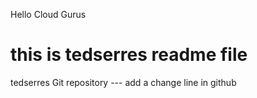 Hello Cloud Gurus
# this is tedserres readme file
tedserres Git repository
--- add a change line in github
